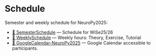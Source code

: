 # Schedule

Semester and weekly schedule for NeuroPy2025:

- [📅 SemesterSchedule](SemesterSchedule.html) — Schedule for WiSe25/26
- [📅 WeeklySchedule](WeeklySchedule.html) — Weekly hours: Theory, Exercise, Tutorial
- [📅 GoogleCalendar-NeuroPy2025](https://calendar.google.com/calendar/u/0?cid=NGFhNzU5NWVhYmU4MTAzNzFmZTkwMTNkYzVkMDZmY2Y1NGI5MDU2ZGViMTk5NDAwMjVjMmQzODdkYTg2MmVmY0Bncm91cC5jYWxlbmRhci5nb29nbGUuY29t) — Google Calendar accessible to participants.